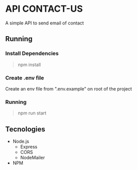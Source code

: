 # API CONTACT-US
A simple API to send email of contact

## Running

### Install Dependencies

> npm install

### Create .env file

Create an env file from ".env.example" on root of the project

### Running

> npm run start

## Tecnologies
- Node.js
    - Express
    - CORS
    - NodeMailer
- NPM
